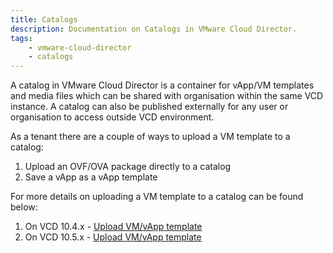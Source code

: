 ```yaml
---
title: Catalogs
description: Documentation on Catalogs in VMware Cloud Director.
tags:
    - vmware-cloud-director
    - catalogs
---
```


A catalog in VMware Cloud Director is a container for vApp/VM templates and media files which can be shared with organisation within the same VCD instance. A catalog can also be published externally for any user or organisation to access outside VCD environment.

As a tenant there are a couple of ways to upload a VM template to a catalog:

1. Upload an OVF/OVA package directly to a catalog 
2. Save a vApp as a vApp template

For more details on uploading a VM template to a catalog can be found below:

1. On VCD 10.4.x - [Upload VM/vApp template](VCD%2010.4.x/how_to_create_a_catalog.md#uploading-an-ovf-package)
2. On VCD 10.5.x - [Upload VM/vApp template](VCD%2010.5.x%20(new)/how_to_create_a_catalog.md#vmvapp-templates)
   


